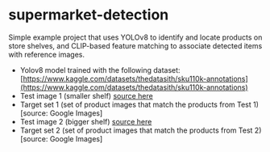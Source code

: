 # supermarket-detection

Simple example project that uses YOLOv8 to identify and locate products on store shelves, and CLIP-based feature matching to associate detected items with reference images.


- Yolov8 model trained with the following dataset: [https://www.kaggle.com/datasets/thedatasith/sku110k-annotations](https://www.kaggle.com/datasets/thedatasith/sku110k-annotations)
- Test image 1 (smaller shelf) [source here](https://huggingface.co/datasets/bharadwajkg/planogram-sample-sd-data3/viewer/default/train?row=10&views%5B%5D=train)
- Target set 1 (set of product images that match the products from Test 1) [source: Google Images]
- Test image 2 (bigger shelf) [source here](https://www.dreamstime.com/rome-italy-december-several-packs-chips-snack-inside-ma-supermarket-italy-rome-shelves-full-tidy-shelves-image142747547)
- Target set 2 (set of product images that match the products from Test 2) [source: Google Images]

